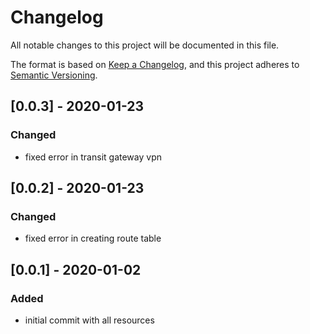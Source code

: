# Changelog
All notable changes to this project will be documented in this file.

The format is based on [Keep a Changelog](https://keepachangelog.com/en/1.0.0/),
and this project adheres to [Semantic Versioning](https://semver.org/spec/v2.0.0.html).

## [0.0.3] - 2020-01-23
### Changed
- fixed error in transit gateway vpn

## [0.0.2] - 2020-01-23
### Changed
- fixed error in creating route table

## [0.0.1] - 2020-01-02
### Added
- initial commit with all resources

